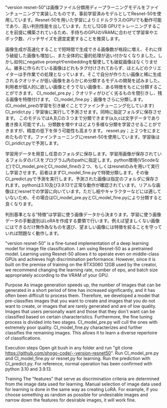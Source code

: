 "version resnet-50"は画像ファイル分類用ディープラーニングモデルをファインチューニングで実装したものです。事前学習済みモデルとしてResnet-50を使用しています。Resnet-50を用いた学習によりミドルクラスのGPUでも動作可能であり、高い判別性能を出しています。ただし12GB GPUでトレーニングすることを前提に構築されているため、手持ちのGPUのVRAMに合わせて学習率やエポック数、バッチサイズを適宜変更することを推奨します。


画像生成が高速化することで短時間で生成できる画像数が格段に増え、それに伴う破綻した画像も増加し、また全体的に量的処理が追い付かなくなりました。しかし如何にnegative promptやembeddingを駆使しても破綻画像はなくりません。雑多に作られている画像はどれもタグ付けされておらず、ほとんどのクリエイターは手作業での処理となっています。そこで自分が作りたい画像と稀に生成されるクオリティが低い画像をあらかじめ分類するモデルの開発を試みました。利用者が個人的に欲しい画像とそうでない画像を、ある特徴をもとに分類することができます。
CI_model_pre.py；クオリティがひどく劣るものを間引きし、残る画像を特徴付けます。
CI_model_fine.py；画像をさらに分類します。(CI_model_preの学習を引き継ぐことでファインチューニング化しています)
CI_pridict.py；学習後に実行して予測させます。同時に指定フォルダに保存させます。
このモデルではA,B,Cの３つまで分類できます(a,b,cは文字データであり書き換え可能です。)。分類数を増やすほどより多様な分類を学習させることができますが、精度の低下を伴う可能性も高まります。
resnet.py；上２つをにまとめたものです。ファインチューニングにresnet-50を使用しています。学習後はCI_pridict.pyで予測します。


学習用データを用意し任意のフォルダに保存します。学習用画像が保存されているフォルダのパスをプログラム内のpathに指定します。python環境(VScodeなど)でCI_model_preとCI_model_fineの２つ、もしくはresnetのみを用いて実行し学習させます。前者はまずCI_model_fine.pyで特徴分類します。その後CI_predict.pyで予測を実行します。予測された画像は指定のフォルダに保存されます。pythonは3.10及び3.9.13で正常な動作が確認されています。リアルな画像ほどresnetでの学習に向いています。ただし絵やキャラクターなどには適していないため、その場合はCI_model_pre.pyとCI_model_fine.pyにより分類すると良くなります。


判別基準となる”特徴”は学習に使う画像データから決まります。学習に使う画像データの手動選別はLoRAを作成する要領で行います。例えば望ましくない画像にはできるだけ無作為なものを選び、望ましい画像には特徴を絞ることを守っていれば問題なく動作します。


"version resnet-50" is a fine-tuned implementation of a deep learning model for image file classification. I am using Resnet-50 as a pretrained model. Learning using Resnet-50 allows it to operate even on middle-class GPUs and achieves high discrimination performance. However, since it is built on the premise of training on the RTX3060 12GB used by the creator, we recommend changing the learning rate, number of epo, and batch size appropriately according to the VRAM of your GPU.

Purpose
As image generation speeds up, the number of images that can be generated in a short period of time has increased significantly, and it has often been difficult to process them. Therefore, we developed a model that pre-classifies images that you want to create and images that you do not want to create, or images that are rarely generated and are of low quality. Images that users personally want and those that they don't want can be classified based on certain characteristics. Furthermore, the fine tuning process is divided into two stages. CI_model_pre.py will cull the ones with extremely poor quality. CI_model_fine.py characterizes and further classifies the remaining images. This allows it to learn a diverse repertoire of classifications.

Execution steps
Open git bush in any folder and run "git clone https://github.com/shogo-code/--version-resnet50". Run CI_model_pre.py and CI_model_fine.py or resnet,py for learning. Run the prediction with CI_predict.py. For reference, normal operation has been confirmed with python 3.10 and 3.9.13.

Training
The "features" that serve as discrimination criteria are determined from the image data used for learning. Manual selection of image data used for learning is done in the same way as creating LoRA. For example, if you choose something as random as possible for undesirable images and narrow down the features for desirable images, it will work fine.

